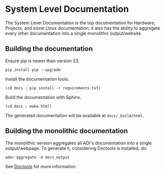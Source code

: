 # System Level Documentation

The System Level Documentation is the top documentation for Hardware, Projects, and some Linux documentation;
it also has the ability to aggregate every other documentation into a single monolithic output/website.

## Building the documentation

Ensure pip is newer than version 23.
```
pip install pip --upgrade
```
Install the documentation tools.
```
(cd docs ; pip install -r requirements.txt)
```
Build the documentation with Sphinx.
```
(cd docs ; make html)
```
The generated documentation will be available at `docs/_build/html`.

## Building the monolithic documentation

The monolithic version aggregates all ADI's documentation into a single output/webpage.
To generate it, considering Doctools is installed, do:
```
adoc aggregate -d docs_output
```
See [Doctools](https://github.com/analogdevicesinc/doctools) for more information.
